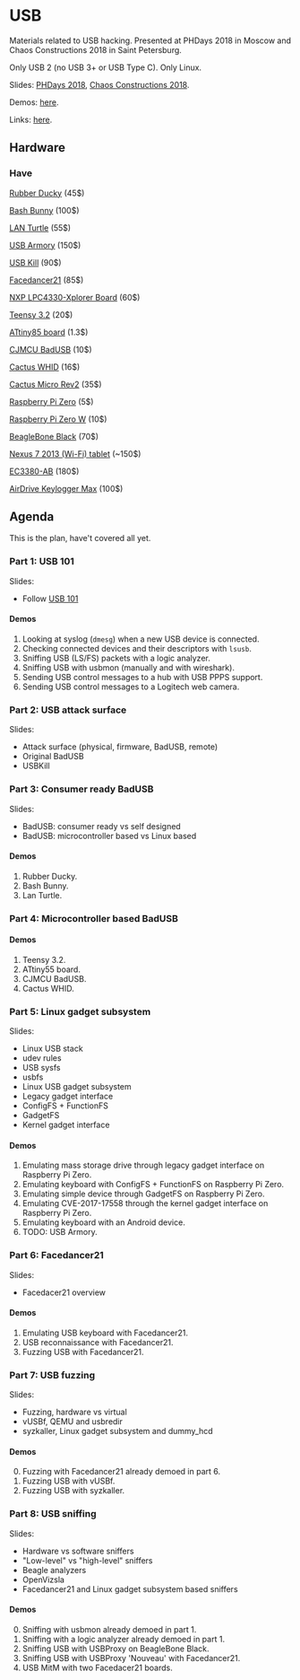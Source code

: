 # USB

Materials related to USB hacking. Presented at PHDays 2018 in Moscow and Chaos Constructions 2018 in Saint Petersburg.

Only USB 2 (no USB 3+ or USB Type C). Only Linux.

Slides: [PHDays 2018](https://docs.google.com/presentation/d/1S1yNeehSXOvtC_QmtqETSF3frlMLgka6v3XQVupJXTQ/edit?usp=sharing), [Chaos Constructions 2018](https://docs.google.com/presentation/d/1C0Mfh9kcHQvqaLd6hbx6ilM_blYwg05YVW5rRS6Z8yQ/edit?usp=sharing).

Demos: [here](https://github.com/xairy/hardware-village/blob/master/usb/DEMOS.md).

Links: [here](https://github.com/xairy/hardware-village/blob/master/usb/LINKS.md).


## Hardware

### Have

[Rubber Ducky](https://hakshop.com/products/usb-rubber-ducky-deluxe) (45$)

[Bash Bunny](https://hakshop.com/products/bash-bunny) (100$)

[LAN Turtle](https://hakshop.com/products/lan-turtle) (55$)

[USB Armory](https://inversepath.com/usbarmory) (150$)

[USB Kill](https://usbkill.com/) (90$)

[Facedancer21](http://goodfet.sourceforge.net/hardware/facedancer21/) (85$)

[NXP LPC4330-Xplorer Board](https://www.nxp.com/support/developer-resources/nxp-designs/lpc4330-xplorer-board:OM13027) (60$)

[Teensy 3.2](https://www.pjrc.com/store/teensy32.html) (20$)

[ATtiny85 board](https://www.aliexpress.com/item/Free-shipping-1pcs-Digispark-kickstarter-development-board-ATTINY85-module-for-Arduino-usb/32697283942.html) (1.3$)

[CJMCU BadUSB](https://www.aliexpress.com/item/CJMCU-virtual-Keyboard-Badusb-USB-TTF-memory-Keyboard-ATMEGA32U4-module/32817551271.html) (10$)

[Cactus WHID](https://www.aliexpress.com/item/Cactus-Micro-compatible-board-plus-WIFI-chip-esp8266-for-atmega32u4/32318391529.html) (16$)

[Cactus Micro Rev2](https://www.aliexpress.com/item/Cactus-Micro-Rev2-Pro-Micro-atmega32u4-WIFI-ESP8266-module-ESP-11-ESP-03/32804236925.html) (35$)

[Raspberry Pi Zero](https://www.raspberrypi.org/products/raspberry-pi-zero/) (5$)

[Raspberry Pi Zero W](https://www.raspberrypi.org/products/raspberry-pi-zero-w/) (10$)

[BeagleBone Black](https://beagleboard.org/black) (70$)

[Nexus 7 2013 (Wi-Fi) tablet](https://en.wikipedia.org/wiki/Nexus_7_(2013)) (~150$)

[EC3380-AB](http://www.bplus.com.tw/Adapter/EC3380-AB.html) (180$)

[AirDrive Keylogger Max](http://www.keelog.com/hardware-keylogger/) (100$)


## Agenda

This is the plan, have't covered all yet.

### Part 1: USB 101

Slides:
* Follow [USB 101](http://www.cypress.com/file/134171/download)

#### Demos

1. Looking at syslog (`dmesg`) when a new USB device is connected.
2. Checking connected devices and their descriptors with `lsusb`.
3. Sniffing USB (LS/FS) packets with a logic analyzer.
4. Sniffing USB with usbmon (manually and with wireshark).
5. Sending USB control messages to a hub with USB PPPS support.
6. Sending USB control messages to a Logitech web camera.

### Part 2: USB attack surface

Slides:
* Attack surface (physical, firmware, BadUSB, remote)
* Original BadUSB
* USBKill

### Part 3: Consumer ready BadUSB

Slides:
* BadUSB: consumer ready vs self designed
* BadUSB: microcontroller based vs Linux based

#### Demos

1. Rubber Ducky.
2. Bash Bunny.
3. Lan Turtle.

### Part 4: Microcontroller based BadUSB

#### Demos

1. Teensy 3.2.
2. ATtiny55 board.
3. CJMCU BadUSB.
4. Cactus WHID.

### Part 5: Linux gadget subsystem

Slides:
* Linux USB stack
* udev rules
* USB sysfs
* usbfs
* Linux USB gadget subsystem
* Legacy gadget interface
* ConfigFS + FunctionFS
* GadgetFS
* Kernel gadget interface

#### Demos

1. Emulating mass storage drive through legacy gadget interface on Raspberry Pi Zero.
2. Emulating keyboard with ConfigFS + FunctionFS on Raspberry Pi Zero.
3. Emulating simple device through GadgetFS on Raspberry Pi Zero.
4. Emulating CVE-2017-17558 through the kernel gadget interface on Raspberry Pi Zero.
5. Emulating keyboard with an Android device.
6. TODO: USB Armory.

### Part 6: Facedancer21

Slides:
* Facedacer21 overview

#### Demos

1. Emulating USB keyboard with Facedancer21.
2. USB reconnaissance with Facedancer21.
3. Fuzzing USB with Facedancer21.

### Part 7: USB fuzzing

Slides:
* Fuzzing, hardware vs virtual
* vUSBf, QEMU and usbredir
* syzkaller, Linux gadget subsystem and dummy_hcd

#### Demos

0. Fuzzing with Facedancer21 already demoed in part 6.
1. Fuzzing USB with vUSBf.
2. Fuzzing USB with syzkaller.

### Part 8: USB sniffing

Slides:
* Hardware vs software sniffers
* "Low-level" vs "high-level" sniffers
* Beagle analyzers
* OpenVizsla
* Facedancer21 and Linux gadget subsystem based sniffers

#### Demos

0. Sniffing with usbmon already demoed in part 1.
1. Sniffing with a logic analyzer already demoed in part 1.
2. Sniffing USB with USBProxy on BeagleBone Black.
3. Sniffing USB with USBProxy 'Nouveau' with Facedancer21.
4. USB MitM with two Facedacer21 boards.
